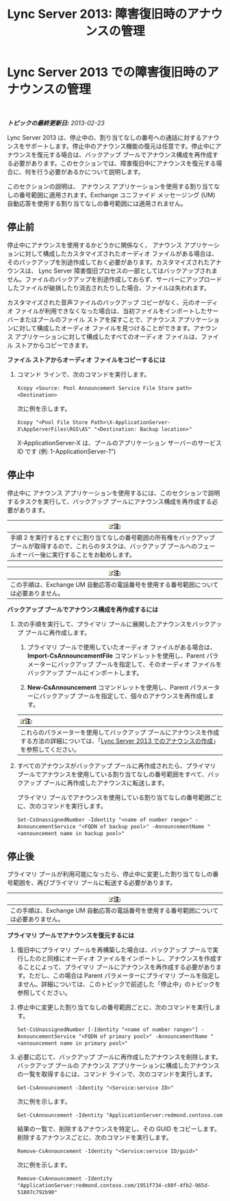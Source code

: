 ﻿---
title: 'Lync Server 2013: 障害復旧時のアナウンスの管理'
TOCTitle: 障害復旧時のアナウンスの管理
ms:assetid: c33e51ea-421f-42d2-826b-b73968f6bd5b
ms:mtpsurl: https://technet.microsoft.com/ja-jp/library/JJ721874(v=OCS.15)
ms:contentKeyID: 49887131
ms.date: 05/19/2016
mtps_version: v=OCS.15
ms.translationtype: HT
---

# Lync Server 2013 での障害復旧時のアナウンスの管理

 

_**トピックの最終更新日:** 2013-02-23_

Lync Server 2013 は、停止中の、割り当てなしの番号への通話に対するアナウンスをサポートします。停止中のアナウンス機能の復元は任意です。停止中にアナウンスを復元する場合は、バックアップ プールでアナウンス構成を再作成する必要があります。このセクションでは、障害復旧中にアナウンスを復元する場合に、何を行う必要があるかについて説明します。

このセクションの説明は、 アナウンス アプリケーションを使用する割り当てなしの番号範囲に適用されます。Exchange ユニファイド メッセージング (UM) 自動応答を使用する割り当てなしの番号範囲には適用されません。

## 停止前

停止中にアナウンスを使用するかどうかに関係なく、 アナウンス アプリケーションに対して構成したカスタマイズされたオーディオ ファイルがある場合は、そのバックアップを別途作成しておく必要があります。カスタマイズされたアナウンスは、 Lync Server 障害復旧プロセスの一部としてはバックアップされません。ファイルのバックアップを別途作成しておらず、サーバーにアップロードしたファイルが破損したり消去されたりした場合、ファイルは失われます。

カスタマイズされた音声ファイルのバックアップ コピーがなく、元のオーディオ ファイルが利用できなくなった場合は、当初ファイルをインポートしたサーバーまたはプールのファイル ストアを探すことで、アナウンス アプリケーションに対して構成したオーディオ ファイルを見つけることができます。アナウンス アプリケーションに対して構成したすべてのオーディオ ファイルは、ファイル ストアからコピーできます。

**ファイル ストアからオーディオ ファイルをコピーするには**

1.  コマンド ラインで、次のコマンドを実行します。
    
        Xcopy <Source: Pool Announcement Service File Store path> <Destination>
    
    次に例を示します。
    
        Xcopy "<Pool File Store Path>\X-ApplicationServer-X\AppServerFiles\RGS\AS" "<Destination: Backup location>"
    
    X-ApplicationServer-X は、プールのアプリケーション サーバーのサービス ID です (例: 1-ApplicationServer-1")


## 停止中

停止中に アナウンス アプリケーションを使用するには、このセクションで説明するタスクを実行して、バックアップ プールにアナウンス構成を再作成する必要があります。

<table>
<thead>
<tr class="header">
<th><img src="images/Gg412781.note(OCS.15).gif" title="note" alt="note" />注:</th>
</tr>
</thead>
<tbody>
<tr class="odd">
<td>手順 2 を実行するとすぐに割り当てなしの番号範囲の所有権をバックアップ プールが取得するので、これらのタスクは、バックアップ プールへのフェールオーバー後に実行することをお勧めします。</td>
</tr>
</tbody>
</table>


<table>
<thead>
<tr class="header">
<th><img src="images/Gg412781.note(OCS.15).gif" title="note" alt="note" />注:</th>
</tr>
</thead>
<tbody>
<tr class="odd">
<td>この手順は、Exchange UM 自動応答の電話番号を使用する番号範囲については必要ありません。</td>
</tr>
</tbody>
</table>


**バックアップ プールでアナウンス構成を再作成するには**

1.  次の手順を実行して、プライマリ プールに展開したアナウンスをバックアップ プールに再作成します。
    
    1.  プライマリ プールで使用していたオーディオ ファイルがある場合は、 **Import-CsAnnouncementFile** コマンドレットを使用し、Parent パラメーターにバックアップ プールを指定して、そのオーディオ ファイルをバックアップ プールにインポートします。
    
    2.  **New-CsAnnouncement** コマンドレットを使用し、Parent パラメーターにバックアップ プールを指定して、個々のアナウンスを再作成します。
    
    <table>
    <thead>
    <tr class="header">
    <th><img src="images/Gg412781.note(OCS.15).gif" title="note" alt="note" />注:</th>
    </tr>
    </thead>
    <tbody>
    <tr class="odd">
    <td>これらのパラメーターを使用してバックアップ プールにアナウンスを作成する方法の詳細については、「<a href="lync-server-2013-create-an-announcement.md">Lync Server 2013 でのアナウンスの作成</a>」を参照してください。</td>
    </tr>
    </tbody>
    </table>


2.  すべてのアナウンスがバックアップ プールに再作成されたら、プライマリ プールでアナウンスを使用している割り当てなしの番号範囲をすべて、バックアップ プールに再作成したアナウンスに転送します。
    
    プライマリ プールでアナウンスを使用している割り当てなしの番号範囲ごとに、次のコマンドを実行します。
    
        Set-CsUnassignedNumber -Identity "<name of number range>" -AnnouncementService "<FQDN of backup pool>" -AnnouncementName "<announcement name in backup pool>"

## 停止後

プライマリ プールが利用可能になったら、停止中に変更した割り当てなしの番号範囲を、再びプライマリ プールに転送する必要があります。

<table>
<thead>
<tr class="header">
<th><img src="images/Gg412781.note(OCS.15).gif" title="note" alt="note" />注:</th>
</tr>
</thead>
<tbody>
<tr class="odd">
<td>この手順は、Exchange UM 自動応答の電話番号を使用する番号範囲については必要ありません。</td>
</tr>
</tbody>
</table>


**プライマリ プールでアナウンスを復元するには**

1.  復旧中にプライマリ プールを再構築した場合は、バックアップ プールで実行したのと同様にオーディオ ファイルをインポートし、アナウンスを作成することによって、プライマリ プールにアナウンスを再作成する必要があります。ただし、この場合は Parent パラメーターにプライマリ プールを指定しません。詳細については、このトピックで前述した「停止中」のトピックを参照してください。

2.  停止中に変更した割り当てなしの番号範囲ごとに、次のコマンドを実行します。
    
        Set-CsUnassignedNumber [-Identity "<name of number range>"] -AnnouncementService "<FQDN of primary pool>" -AnnouncementName "<announcement name in primary pool>"

3.  必要に応じて、バックアップ プールに再作成したアナウンスを削除します。バックアップ プールの アナウンス アプリケーションに構成したアナウンスの一覧を取得するには、コマンド ラインで、次のコマンドを実行します。
    
        Get-CsAnnouncement -Identity "<Service:service ID>"
    
    次に例を示します。
    
        Get-CsAnnouncement -Identity "ApplicationServer:redmond.contoso.com
    
    結果の一覧で、削除するアナウンスを特定し、その GUID をコピーします。削除するアナウンスごとに、次のコマンドを実行します。
    
        Remove-CsAnnouncement -Identity "<Service:service ID/guid>"
    
    次に例を示します。
    
        Remove-CsAnnouncement -Identity "ApplicationServer:redmond.contoso.com/1951f734-c80f-4fb2-965d-51807c792b90"



